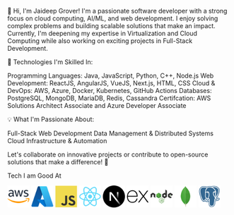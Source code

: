 👋 Hi, I'm Jaideep Grover!
I'm a passionate software developer with a strong focus on cloud computing, AI/ML, and web development. I enjoy solving complex problems and building scalable solutions that make an impact. Currently, I'm deepening my expertise in Virtualization and Cloud Computing while also working on exciting projects in Full-Stack Development.

🚀 Technologies I'm Skilled In:

Programming Languages: Java, JavaScript, Python, C++, Node.js
Web Development: ReactJS, AngularJS, VueJS, Next.js, HTML, CSS
Cloud & DevOps: AWS, Azure, Docker, Kubernetes, GitHub Actions
Databases: PostgreSQL, MongoDB, MariaDB, Redis, Cassandra
Certifcation: AWS Solutions Architect Associate and Azure Developer Associate

💡 What I'm Passionate About:

Full-Stack Web Development
Data Management & Distributed Systems
Cloud Infrastructure & Automation

Let's collaborate on innovative projects or contribute to open-source solutions that make a difference! 🤝


Tech I am Good At 

<img src="https://github.com/devicons/devicon/blob/master/icons/amazonwebservices/amazonwebservices-original-wordmark.svg" width=50 height=50>
<img src="https://github.com/devicons/devicon/blob/master/icons/azure/azure-original.svg" width=50 height=50>
<img src="https://github.com/devicons/devicon/blob/master/icons/javascript/javascript-original.svg" width=50 height=50>
<img src="https://github.com/devicons/devicon/blob/master/icons/react/react-original.svg" width=50 height=50>
<img src="https://github.com/devicons/devicon/blob/master/icons/nextjs/nextjs-original.svg" width=50 height=50>
<img src="https://github.com/devicons/devicon/blob/master/icons/express/express-original.svg" width=50 height=50>
<img src="https://github.com/devicons/devicon/blob/master/icons/nodejs/nodejs-original-wordmark.svg" width=50 height=50>
<img src="https://github.com/devicons/devicon/blob/master/icons/mongodb/mongodb-original.svg" width=50 height=50>
<img src="https://github.com/devicons/devicon/blob/master/icons/postgresql/postgresql-plain.svg" width=50 height=50>




